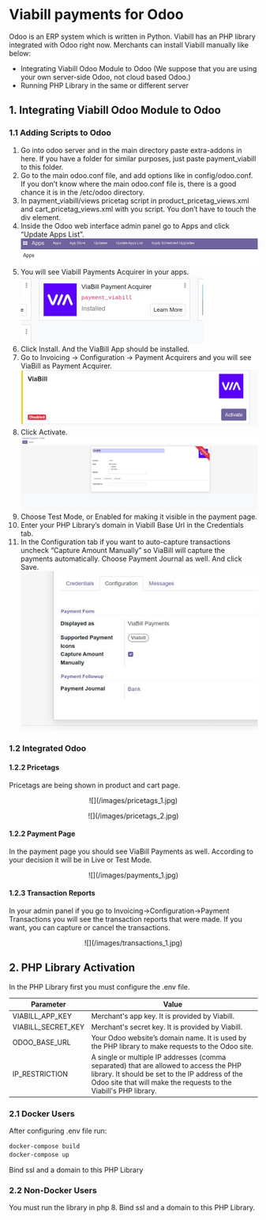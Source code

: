 # Viabill payments for Odoo

Odoo is an ERP system which is written in Python. Viabill has an PHP library integrated with Odoo right now. Merchants can install Viabill manually like below:

- Integrating Viabill Odoo Module to Odoo (We suppose that you are using your own server-side Odoo, not cloud based Odoo.)
- Running PHP Library in the same or different server

## 1. Integrating Viabill Odoo Module to Odoo

### 1.1 Adding Scripts to Odoo
1) Go into odoo server and in the main directory paste extra-addons in here. If you have a folder for  similar purposes, just paste payment_viabill to this folder.  
2) Go to the main odoo.conf file, and add options like in config/odoo.conf. If you don’t know where the main odoo.conf file is, there is a good chance it is in the /etc/odoo directory.
3) In payment_viabill/views pricetag script in product_pricetag_views.xml and cart_pricetag_views.xml with you script. You don’t have to touch the div element.
4) Inside the Odoo web interface admin panel go to Apps and click “Update Apps List”.
![](/images/odoo_step_4.jpg)
5) You will see Viabill Payments Acquirer in your apps.
![](/images/odoo_step_5.jpg)
6) Click Install. And the ViaBill App should be installed.
7) Go to Invoicing -> Configuration -> Payment Acquirers and you will see ViaBill as Payment Acquirer.
![](/images/odoo_step_7.jpg)
8) Click Activate.
![](/images/odoo_step_8.jpg)
9) Choose Test Mode, or Enabled for making it visible in the payment page.
10) Enter your PHP Library’s domain in Viabill Base Url in the Credentials tab.
11) In the Configuration tab if you want to auto-capture transactions uncheck “Capture Amount Manually” so ViaBill will capture the payments automatically. Choose Payment Journal  as well.  And click Save.
![](/images/odoo_step_11.jpg)

### 1.2 Integrated Odoo
#### 1.2.2 Pricetags
Pricetags are being shown in product and cart page.

<p align="center">
![](/images/pricetags_1.jpg)
</p>

<p align="center">
![](/images/pricetags_2.jpg)
</p>

#### 1.2.2 Payment Page
In the payment page you should see ViaBill Payments as well. According to your decision it will be in Live or Test Mode. 

<p align="center">
![](/images/payments_1.jpg)
</p>

#### 1.2.3 Transaction Reports
In your admin panel if you go to Invoicing->Configuration->Payment Transactions you will see the transaction reports that were made. If you want, you can capture or cancel the transactions.

<p align="center">
![](/images/transactions_1.jpg)
</p>

## 2. PHP Library Activation
In the PHP Library first you must configure the .env file.

| Parameter | Value |
| ------ | ------ |
| VIABILL_APP_KEY | Merchant's app key. It is provided by Viabill. |
| VIABILL_SECRET_KEY | Merchant's secret key. It is provided by Viabill.  |
| ODOO_BASE_URL | Your Odoo website’s domain name. It is used by the PHP library to make requests to the Odoo site. |
| IP_RESTRICTION | A single or multiple IP addresses (comma separated) that are allowed to access the PHP library. It should be set to the IP address of the Odoo site that will make the requests to the Viabill's PHP library. |

### 2.1 Docker Users
After configuring .env file run:
```sh
docker-compose build
docker-compose up
```
Bind ssl and a domain to this PHP Library

### 2.2 Non-Docker Users 
You must run the library in php 8.
Bind ssl and a domain to this PHP Library.

